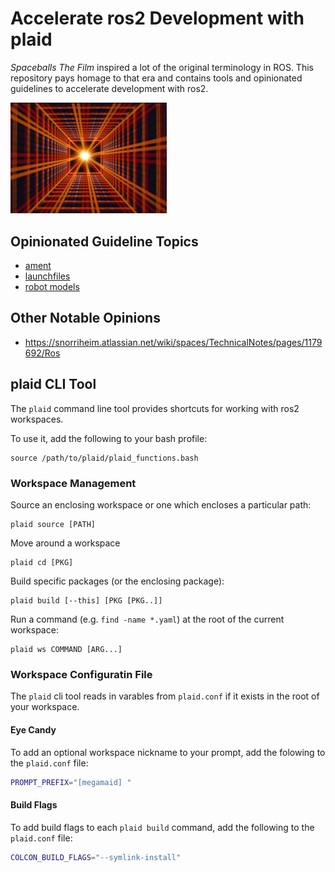 
Accelerate ros2 Development with plaid
======================================

_Spaceballs The Film_ inspired a lot of the original
terminology in ROS. This repository pays homage to that era
and contains tools and opinionated guidelines to accelerate
development with ros2.

<img src="https://raw.githubusercontent.com/jbohren/plaid/master/doc/plaid.gif" width="250">

## Opinionated Guideline Topics

- [ament](topics/ament.md)
- [launchfiles](topics/launchfiles.md)
- [robot models](topics/robot_models.md)

## Other Notable Opinions

- https://snorriheim.atlassian.net/wiki/spaces/TechnicalNotes/pages/1179692/Ros

## plaid CLI Tool

The `plaid` command line tool provides shortcuts for working with ros2 workspaces.

To use it, add the following to your bash profile:
```
source /path/to/plaid/plaid_functions.bash
```

### Workspace Management

Source an enclosing workspace or one which encloses a particular path:
```
plaid source [PATH]
```

Move around a workspace
```
plaid cd [PKG]
```

Build specific packages (or the enclosing package):
```
plaid build [--this] [PKG [PKG..]]
```

Run a command (e.g. `find -name *.yaml`) at the root of the current workspace:
```
plaid ws COMMAND [ARG...]
```

### Workspace Configuratin File

The `plaid` cli tool reads in varables from `plaid.conf` if it exists in the
root of your workspace.

#### Eye Candy

To add an optional workspace nickname to your prompt, add the folowing to the `plaid.conf` file:

```bash
PROMPT_PREFIX="[megamaid] "
```

#### Build Flags

To add build flags to each `plaid build` command, add the following to the
`plaid.conf` file:

```bash
COLCON_BUILD_FLAGS="--symlink-install"
```
